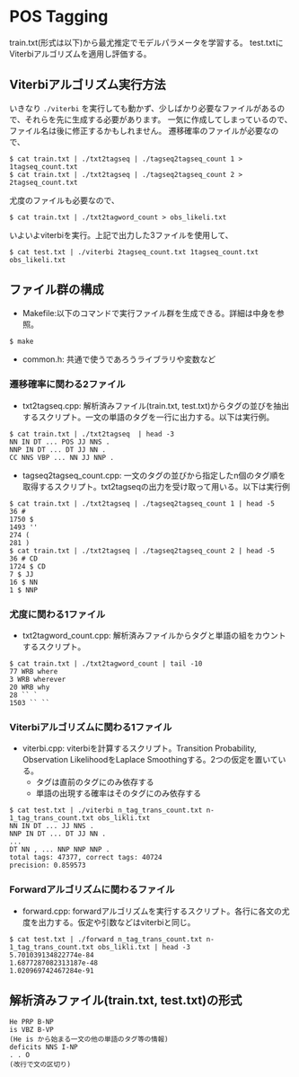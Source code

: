 # POS Tagging
train.txt(形式は以下)から最尤推定でモデルパラメータを学習する。
test.txtにViterbiアルゴリズムを適用し評価する。

## Viterbiアルゴリズム実行方法
いきなり `./viterbi` を実行しても動かず、少しばかり必要なファイルがあるので、それらを先に生成する必要があります。
一気に作成してしまっているので、ファイル名は後に修正するかもしれません。
遷移確率のファイルが必要なので、

```
$ cat train.txt | ./txt2tagseq | ./tagseq2tagseq_count 1 > 1tagseq_count.txt
$ cat train.txt | ./txt2tagseq | ./tagseq2tagseq_count 2 > 2tagseq_count.txt
```

尤度のファイルも必要なので、

```
$ cat train.txt | ./txt2tagword_count > obs_likeli.txt
```

いよいよviterbiを実行。上記で出力した3ファイルを使用して、

```
$ cat test.txt | ./viterbi 2tagseq_count.txt 1tagseq_count.txt obs_likeli.txt
```

## ファイル群の構成
* Makefile:以下のコマンドで実行ファイル群を生成できる。詳細は中身を参照。

```
$ make
```

* common.h: 共通で使うであろうライブラリや変数など

### 遷移確率に関わる2ファイル
* txt2tagseq.cpp: 解析済みファイル(train.txt, test.txt)からタグの並びを抽出するスクリプト。一文の単語のタグを一行に出力する。以下は実行例。

```
$ cat train.txt | ./txt2tagseq  | head -3
NN IN DT ... POS JJ NNS .
NNP IN DT ... DT JJ NN .
CC NNS VBP ... NN JJ NNP .
```

* tagseq2tagseq_count.cpp: 一文のタグの並びから指定したn個のタグ順を取得するスクリプト。txt2tagseqの出力を受け取って用いる。以下は実行例

```
$ cat train.txt | ./txt2tagseq | ./tagseq2tagseq_count 1 | head -5
36 #
1750 $
1493 ''
274 (
281 )
$ cat train.txt | ./txt2tagseq | ./tagseq2tagseq_count 2 | head -5
36 # CD
1724 $ CD
7 $ JJ
16 $ NN
1 $ NNP
```
### 尤度に関わる1ファイル
* txt2tagword_count.cpp: 解析済みファイルからタグと単語の組をカウントするスクリプト。

```
$ cat train.txt | ./txt2tagword_count | tail -10
77 WRB where
3 WRB wherever
20 WRB why
28 `` `
1503 `` ``
```

### Viterbiアルゴリズムに関わる1ファイル
* viterbi.cpp: viterbiを計算するスクリプト。Transition Probability, Observation LikelihoodをLaplace Smoothingする。2つの仮定を置いている。
	* タグは直前のタグにのみ依存する
	* 単語の出現する確率はそのタグにのみ依存する

```
$ cat test.txt | ./viterbi n_tag_trans_count.txt n-1_tag_trans_count.txt obs_likli.txt
NN IN DT ... JJ NNS .
NNP IN DT ... DT JJ NN .
...
DT NN , ... NNP NNP NNP .
total tags: 47377, correct tags: 40724
precision: 0.859573
```

### Forwardアルゴリズムに関わるファイル
* forward.cpp: forwardアルゴリズムを実行するスクリプト。各行に各文の尤度を出力する。仮定や引数などはviterbiと同じ。
```
$ cat test.txt | ./forward n_tag_trans_count.txt n-1_tag_trans_count.txt obs_likli.txt | head -3
5.701039134822774e-84
1.6877287082313187e-48
1.020969742467284e-91
```

## 解析済みファイル(train.txt, test.txt)の形式
```
He PRP B-NP
is VBZ B-VP
(He is から始まる一文の他の単語のタグ等の情報)
deficits NNS I-NP
. . O
(改行で文の区切り)
```